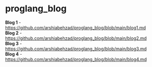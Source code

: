 # proglang_blog
**Blog 1** - https://github.com/arshiabehzad/proglang_blog/blob/main/blog1.md
<br>
**Blog 2** - https://github.com/arshiabehzad/proglang_blog/blob/main/blog2.md
<br>
**Blog 3** - https://github.com/arshiabehzad/proglang_blog/blob/main/blog3.md
<br>
**Blog 4** - https://github.com/arshiabehzad/proglang_blog/blob/main/blog4.md

